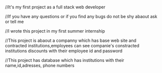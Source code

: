 //It's my first project as a full stack web developer

//If you have any questions or if you find any bugs do not be shy abaout ask or tell me 

//I wrote this project in my first summer internship 

//This project is abaout a companny which has base web site and contracted institutions,employees can see companie's constracted institutions discounts with their employee id and password 

//This project has database which has institutions with their name,id,adresses, phone numbers 
